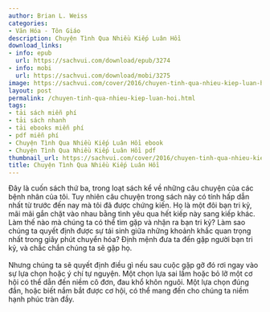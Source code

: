 ```yaml
---
author: Brian L. Weiss
categories:
- Văn Hóa - Tôn Giáo
description: Chuyện Tình Qua Nhiều Kiếp Luân Hồi
download_links:
- info: epub
  url: https://sachvui.com/download/epub/3274
- info: mobi
  url: https://sachvui.com/download/mobi/3275
image: https://sachvui.com/cover/2016/chuyen-tinh-qua-nhieu-kiep-luan-hoi.jpg
layout: post
permalink: /chuyen-tinh-qua-nhieu-kiep-luan-hoi.html
tags:
- tải sách miễn phí
- tải sách nhanh
- tải ebooks miễn phí
- pdf miễn phí
- Chuyện Tình Qua Nhiều Kiếp Luân Hồi ebook
- Chuyện Tình Qua Nhiều Kiếp Luân Hồi pdf
thumbnail_url: https://sachvui.com/cover/2016/chuyen-tinh-qua-nhieu-kiep-luan-hoi.jpg
title: Chuyện Tình Qua Nhiều Kiếp Luân Hồi
---
```


 <div class="item-desc text-justify"> <p>Đây là cuốn sách thứ ba, trong loạt sách kể về những câu chuyện của các bệnh nhân của tôi. Tuy nhiên câu chuyện trong sách này có tính hấp dẫn nhất từ trước đến nay mà tôi đã được chứng kiến. Họ là một đôi bạn tri kỷ, mãi mãi gắn chặt vào nhau bằng tình yêu qua hết kiếp này sang kiếp khác. Làm thế nào mà chúng ta có thể tìm gặp và nhận ra bạn tri kỷ? Làm sao chúng ta quyết định được sự tái sinh giữa những khoảnh khắc quan trọng nhất trong giây phút chuyển hóa? Định mệnh đưa ta đến gặp người bạn tri kỷ, và chắc chắn chúng ta sẽ gặp họ.<br><br>Nhưng chúng ta sẽ quyết định điều gì nếu sau cuộc gặp gỡ đó rơi ngay vào sự lựa chọn hoặc ý chí tự nguyện. Một chọn lựa sai lầm hoặc bỏ lỡ một cơ hội có thể dẫn đến niềm cô đơn, đau khổ khôn nguôi. Một lựa chọn đúng đắn, hoặc biết nắm bắt được cơ hội, có thể mang đến cho chúng ta niềm hạnh phúc tràn đầy.</p> </div>